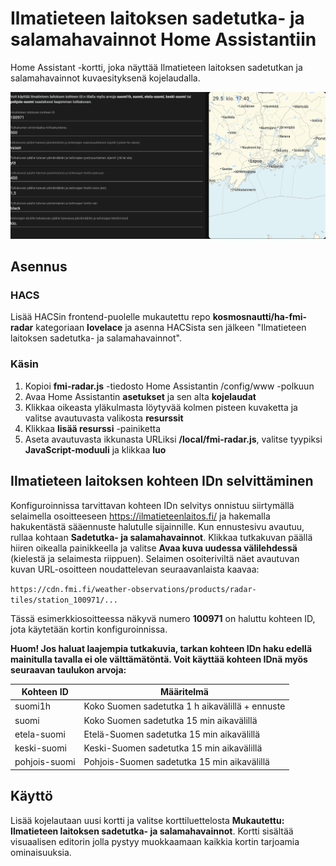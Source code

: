 # Ilmatieteen laitoksen sadetutka- ja salamahavainnot Home Assistantiin
Home Assistant -kortti, joka näyttää Ilmatieteen laitoksen sadetutkan ja salamahavainnot kuvaesityksenä kojelaudalla.

![Esimerkkikuva](sample.gif)

## Asennus
### HACS
Lisää HACSin frontend-puolelle mukautettu repo <b>kosmosnautti/ha-fmi-radar</b> kategoriaan <b>lovelace</b> ja asenna HACSista sen jälkeen "Ilmatieteen laitoksen sadetutka- ja salamahavainnot".
### Käsin
1. Kopioi <b>fmi-radar.js</b> -tiedosto Home Assistantin /config/www -polkuun
2. Avaa Home Assistantin <b>asetukset</b> ja sen alta <b>kojelaudat</b>
3. Klikkaa oikeasta yläkulmasta löytyvää kolmen pisteen kuvaketta ja valitse avautuvasta valikosta <b>resurssit</b>
4. Klikkaa <b>lisää resurssi</b> -painiketta
5. Aseta avautuvasta ikkunasta URLiksi <b>/local/fmi-radar.js</b>, valitse tyypiksi <b>JavaScript-moduuli</b> ja klikkaa <b>luo</b>

## Ilmatieteen laitoksen kohteen IDn selvittäminen
Konfiguroinnissa tarvittavan kohteen IDn selvitys onnistuu siirtymällä selaimella osoitteeseen https://ilmatieteenlaitos.fi/ ja hakemalla hakukentästä sääennuste halutulle sijainnille. Kun ennustesivu avautuu, rullaa kohtaan <b>Sadetutka- ja salamahavainnot</b>. Klikkaa tutkakuvan päällä hiiren oikealla painikkeella ja valitse <b>Avaa kuva uudessa välilehdessä</b> (kielestä ja selaimesta riippuen). Selaimen osoiteriviltä näet avautuvan kuvan URL-osoitteen noudattelevan seuraavanlaista kaavaa:

`https://cdn.fmi.fi/weather-observations/products/radar-tiles/station_100971/...`

Tässä esimerkkiosoitteessa näkyvä numero <b>100971</b> on haluttu kohteen ID, jota käytetään kortin konfiguroinnissa.

<b>Huom! Jos haluat laajempia tutkakuvia, tarkan kohteen IDn haku edellä mainitulla tavalla ei ole välttämätöntä. Voit käyttää kohteen IDnä myös seuraavan taulukon arvoja:</b>

| Kohteen ID    | Määritelmä                                      |
| ------------- | ----------------------------------------------- |
| suomi1h       | Koko Suomen sadetutka 1 h aikavälillä + ennuste |
| suomi         | Koko Suomen sadetutka 15 min aikavälillä        |
| etela-suomi   | Etelä-Suomen sadetutka 15 min aikavälillä       |
| keski-suomi   | Keski-Suomen sadetutka 15 min aikavälillä       |
| pohjois-suomi | Pohjois-Suomen sadetutka 15 min aikavälillä     |

## Käyttö
Lisää kojelautaan uusi kortti ja valitse korttiluettelosta <b>Mukautettu: Ilmatieteen laitoksen sadetutka- ja salamahavainnot</b>. Kortti sisältää visuaalisen editorin jolla pystyy muokkaamaan kaikkia kortin tarjoamia ominaisuuksia.
